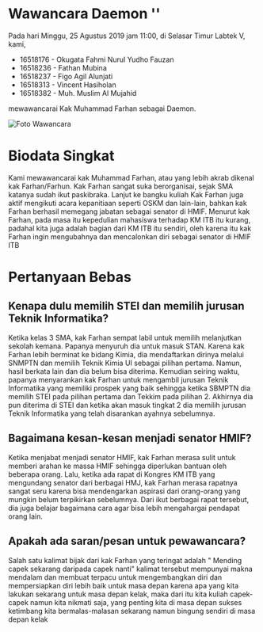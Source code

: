 # Wawancara Daemon ''
Pada hari Minggu, 25 Agustus 2019 jam 11:00, di Selasar Timur Labtek V, kami,
- 16518176 - Okugata Fahmi Nurul Yudho Fauzan
- 16518236 - Fathan Mubina
- 16518237 - Figo Agil Alunjati
- 16518313 - Vincent Hasiholan
- 16518382 - Muh. Muslim Al Mujahid

mewawancarai Kak Muhammad Farhan sebagai Daemon.

![Foto Wawancara](1566837209478.jpg)

# Biodata Singkat
Kami mewawancarai kak Muhammad Farhan, atau yang lebih akrab dikenal kak Farhan/Farhun. Kak Farhan sangat suka berorganisai, sejak SMA katanya sudah ikut paskibraka. Lanjut ke bangku kuliah Kak Farhan juga aktif mengikuti acara kepanitiaan seperti OSKM dan lain-lain, bahkan kak Farhan berhasil memegang jabatan sebagai senator di HMIF. Menurut kak Farhan, pada masa itu kepedulian mahasiswa terhadap KM ITB itu kurang, padahal kita juga adalah bagian dari KM ITB itu sendiri, oleh karena itu kak Farhan ingin mengubahnya dan mencalonkan diri sebagai senator di HMIF ITB

# Pertanyaan Bebas

## Kenapa dulu memilih STEI dan memilih jurusan Teknik Informatika?
Ketika kelas 3 SMA, kak Farhan sempat labil untuk memilih melanjutkan sekolah kemana. Papanya menyuruh dia untuk masuk STAN. Karena kak Farhan lebih berminat ke bidang Kimia, dia mendaftarkan dirinya melalui SNMPTN dan memilih Teknik Kimia UI sebagai pilihan pertama. Namun, hasil berkata lain dan dia belum bisa diterima. Kemudian seiring waktu, papanya menyarankan  kak Farhan untuk mengambil jurusan Teknik Informatika yang memiliki prospek yang baik sehingga ketika SBMPTN dia memilih STEI pada pilihan pertama dan Tekkim pada pilihan 2. Akhirnya dia pun diterima di STEI dan ketika akan masuk tingkat 2 dia memilih jurusan Teknik Informatika yang telah disarankan ayahnya sebelumnya.

## Bagaimana kesan-kesan menjadi senator HMIF?
Ketika menjabat menjadi senator HMIF, kak Farhan merasa sulit untuk memberi arahan ke massa HMIF sehingga diperlukan bantuan oleh beberapa orang. Lalu, ketika ada rapat di Kongres KM ITB yang mengundang senator dari berbagai HMJ, kak Farhan merasa rapatnya sangat seru karena bisa mendengarkan aspirasi dari orang-orang yang mungkin belum terpikirkan sebelumnya. Dari ikut berbagai rapat tersebut, dia juga belajar bagaimana cara agar bisa lebih mengahargai pendapat orang lain.

## Apakah ada saran/pesan untuk pewawancara?
Salah satu kalimat bijak dari kak Farhan yang teringat adalah " Mending capek sekarang daripada capek nanti" kalimat tersebut mempunyai makna mendalam dan membuat terpacu untuk mengembangkan diri dan mempersiapkan diri lebih baik untuk masa depan karena apa yang kita lakukan sekarang untuk masa depan kelak, maka dari itu kita kuliah capek- capek namun kita nikmati saja, yang penting kita di masa depan sukses ketimbang kita bermalas-malasan sekarang namun bingung sendiri di masa depan kelak
